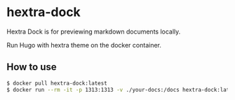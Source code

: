 hextra-dock
===========

Hextra Dock is for previewing markdown documents locally.

Run Hugo with hextra theme on the docker container.


## How to use

```sh
$ docker pull hextra-dock:latest
$ docker run --rm -it -p 1313:1313 -v ./your-docs:/docs hextra-dock:latest
```

